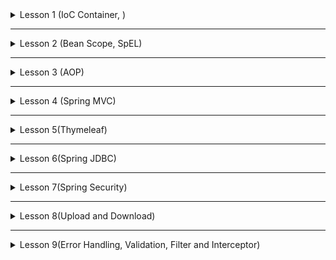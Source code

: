 <details>
<summary>Lesson 1 (IoC Container, )</summary>

* Store va Item nomli classlarni yozing. Store Classida Item classni fieldi sifatida e'lon qiling. 
* XML Based konfiguratsiya bilan tepada yozilgan 2ta classni beanga aylantiring. Store beani c-namespace orqali 
fieldlarini ishga tushiring. Item Bean p-namespace orqali fieldlarni ishga tushiring.
* Java Based konfiguratsiya bilan tepada yozilgan 2ta classni beanga aylantiring. Ushbu Beanlarni fieldlarni 
postConstruct va preDestroy methodlari yordamida ishga tushiring.
* Student nomli bean yarating va uni ichida fanlarni **List** va har bitta fan va uni bahosini saqlaydigan **Map** 
fieldlari bo'lsin.

</details>

------

<details>
<summary>Lesson 2 (Bean Scope, SpEL)</summary>

* XML Based konfiguratsiyadan foydalanib **City** nomli beani yarating va uni 3ta field bo'lsin `name`, `numberOfPeople`,
`size` va ushbu bean scope ni prototype qiling.
* va ushbu beanlarni fieldlarga **SpEL** orqali qiymat bering.
* Tepada aytib o'tilgan 2ta **Company** va **Address** nomli beanlarni scopeni prototype qilib Java Based konfiguratsiya
orqali yarating va ularni fieldlariga **@Value** annotatsiyasi orqali qiymat bering.
* Huddi shu ishni ya'ni **SpEL** orqali propertylarga value berishini **Annotation** Based konfiguratsiya orqali qiling.
pastda example bor.

```java
@Component
public class SomethingBean {
    
    @Value("#{1 + 2}")
    public int somethingValue;
    
    // ...
}
```

</details>

------

<details>
<summary>Lesson 3 (AOP)</summary>

* Transform nomli class yarating va uni ichida 1..10 gacha bo'lgan sonlarni ekranga chiqaruvchi start() nomli method 
yozing va ushbu method chaqirilganda method bajarilishidan oldin va keyin log tashlaydigan dastur yozing. XML Based 
konfiguratsiyadan foydalanib, **Before**, **After** va **AfterReturning** **Advice** laridan ham foydalaning.
* Transform classni start method chaqirilganda endi exception sodir bo'lsa log tashlaydigan dastur yozing. Java Based
konfiguratsiyadan foydalanib. **TransformAspect** classida barcha Advicelarni (**@Before**, **@After**, **@AfterReturning** va 
**@AfterThrowing**) yozing.

```java
@Aspect
@Component
public class TransformAspect {
    // ...
}
```

</details>

------

<details>
<summary>Lesson 4 (Spring MVC)</summary>

* Spring MVC dan foydalanib databasedan userlarni olib ekran chiqazuvchi dastur yozing.
* Har bir userni to'liq ma'lumotlarni ko'rish uchun ham alohida pageda ko'rsatadigan API bo'lsin.

</details>

------

<details>
<summary>Lesson 5(Thymeleaf)</summary>

* 4chi darsda yozgan dasturimizni thymeleafdan foydalanib CRUD amallarni qila olish imkoniyatlarni ham qo'shing.

</details>

------

<details>
<summary>Lesson 6(Spring JDBC)</summary>

* Spring JDBC dan foydalanib CRUD qiling va API chiqazing.

</details>

------

<details>
<summary>Lesson 7(Spring Security)</summary>

* Spring Security o'zingiz qaytadan yozing va endi username bilan emas, email orqali kira oladigan qiling.
* va Thymeleaf orqali login va register page yarating.

</details>

------

<details>
<summary>Lesson 8(Upload and Download)</summary>

* Multi File qabul qiladigan va yuklab bo'lgandan so'ng filelarni pathni List qilib qaytaradigan Rest API yozing.

</details>

------

<details>
<summary>Lesson 9(Error Handling, Validation, Filter and Interceptor)</summary>

* Blog yaratadigan dastur yozing.
* Agar Blog toplimasa Error ni ushlang va ekranga 404 page chiqazing.
* Blog Create qiloyotgan paytda validatorlar qo'shing. Agar fieldlardan biri valid bo'lmasa error tashlangan.
* Errorlarni user tanlagan tilga qarab textlarni o'zgartiring.

</details>


